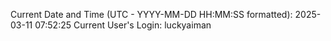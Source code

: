 Current Date and Time (UTC - YYYY-MM-DD HH:MM:SS formatted): 2025-03-11 07:52:25
Current User's Login: luckyaiman
